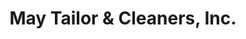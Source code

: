---
title: "May Tailor & Cleaners, Inc."
url: /cary/may-tailor-und-cleaners-inc/
shop: Wäscherei
---